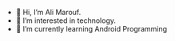 - 👋 Hi, I’m Ali Marouf.
- 👀 I’m interested in technology.
- 🌱 I’m currently learning Android Programming

<!---
imaroufy/imaroufy is a ✨ special ✨ repository because its `README.md` (this file) appears on your GitHub profile.
You can click the Preview link to take a look at your changes.
--->
